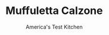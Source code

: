 ---
layout: ../../layouts/MarkdownPostLayout.astro
title: Muffuletta Calzone
author: America's Test Kitchen
pubDate: 2023-03-15
description: "Sharp, briny olive relish balances the richness of Italian meats in this classic New Orleans sandwich turned calzone."
image_url: https://res.cloudinary.com/hksqkdlah/image/upload/ar_1:1,c_fill,dpr_2.0,f_auto,fl_lossy.progressive.strip_profile,g_faces:auto,q_auto:low,w_344/8424_sfs-calzone-ii-04-276394
tags: ["Main Courses","American","Creole & Cajun","Pork","Cheese","Weeknight","Sandwiches","Pizza"]
calories: 3803
protein: 46
carbohydrates: 61
fats: 
fiber: 3
ingredients: ["6 ounces, thinly sliced deli salami","1/4 cup, pitted olives, chopped","1/4 cup, drained jarred roasted red peppers, chopped","2 tablespoons, drained jarred banana peppers, chopped","1 , garlic clove, minced","1 , (1-pound) ball ready-made pizza dough","6 ounces, thinly sliced mortadella","6 ounces, thinly sliced provolone","6 ounces, thinly sliced deli mozzarella","2 tablespoons, extra virgin olive oil"]
serves: 4
time: "30 minutes"
instructions: ["Adjust oven rack to upper-middle position and heat oven to 450 degrees. Arrange salami on large plate lined with paper towels. Cover with 2 more paper towels and microwave until fat begins to render, about 1 minute. Combine olives, red peppers, banana peppers, and garlic in bowl.","On lightly floured work surface, roll dough into 14-inch round about ¼ inch thick. Layer half of salami, mortadella, provolone, and mozzarella on half of dough round, leaving 1-inch border around edges. Spoon olive mixture over mozzarella and layer with remaining salami, mortadella, provolone, and mozzarella. Brush edges of dough with water, fold over filling, and crimp to seal.","Brush 1 tablespoon oil over rimmed baking sheet. Transfer calzone to prepared baking sheet and cut four 1-inch slits on top of calzone. Brush with remaining oil and bake until golden brown, about 20 minutes. Serve."]
nutrition: ["467 mg Potassium","605 mg Phosphorus","652 mg Calcium","5 mg Iron","66 mg Magnesium","2673 mg Sodium","5 mg Zinc","56 g Fat","8 mg Niacin (B3)","23 g Monounsaturated","6 g Polyunsaturated","17 mg Vitamin C","1 µg Vitamin D","132 mg Cholesterol","23 g Saturated","3 g Fiber","182 µg Folic acid","45 µg Folate (food)","2 g Sugars","8 µg Vitamin K","137 g Water","61 g Carbs","355 µg Folate equivalent (total)","46 g Protein","2 mg Vitamin E","2 µg Vitamin B12","195 µg Vitamin A","950 kcal Energy","3803 calories"]
notes: "Sharp, briny olive relish balances the richness of Italian meats."
---